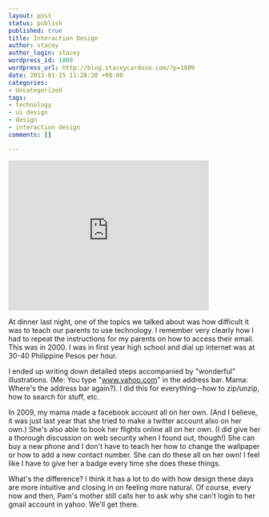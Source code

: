 ```yaml
--- 
layout: post
status: publish
published: true
title: Interaction Design
author: stacey
author_login: stacey
wordpress_id: 1809
wordpress_url: http://blog.staceycardoso.com/?p=1809
date: 2013-01-15 11:28:20 +08:00
categories: 
- Uncategorized
tags: 
- technology
- ui design
- design
- interaction design
comments: []

---
```

<iframe src="http://player.vimeo.com/video/52861634?byline=0&amp;portrait=0&amp;api=1" width="400" height="300" frameborder="0" webkitAllowFullScreen mozallowfullscreen allowFullScreen></iframe>

At dinner last night, one of the topics we talked about was how difficult it was to teach our parents to use technology. I remember very clearly how I had to repeat the instructions for my parents on how to access their email. This was in 2000. I was in first year high school and dial up internet was at 30-40 Philippine Pesos per hour.

I ended up writing down detailed steps accompanied by "wonderful" illustrations. (Me: You type "www.yahoo.com" in the address bar. Mama: Where's the address bar again?). I did this for everything--how to zip/unzip, how to search for stuff, etc.

In 2009, my mama made a facebook account all on her own. (And I believe, it was just last year that she tried to make a twitter account also on her own.) She's also able to book her flights online all on her own. (I did give her a thorough discussion on web security when I found out, though!) She can buy a new phone and I don't have to teach her how to change the wallpaper or how to add a new contact number. She can do these all on her own! I feel like I have to give her a badge every time she does these things.

What's the difference? I think it has a lot to do with how design these days are more intuitive and closing in on feeling more natural. Of course, every now and then, Pam's mother still calls her to ask why she can't login to her gmail account in yahoo. We'll get there.
